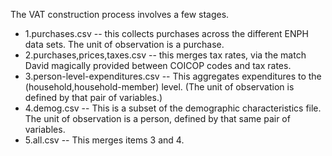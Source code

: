 The VAT construction process involves a few stages. 

* 1.purchases.csv -- this collects purchases across the different ENPH data sets. The unit of observation is a purchase.
* 2.purchases,prices,taxes.csv -- this merges tax rates, via the match David magically provided between COICOP codes and tax rates.
* 3.person-level-expenditures.csv -- This aggregates expenditures to the (household,household-member) level. (The unit of observation is defined by that pair of variables.)
* 4.demog.csv -- This is a subset of the demographic characteristics file. The unit of observation is a person, defined by that same pair of variables.
* 5.all.csv -- This merges items 3 and 4.
